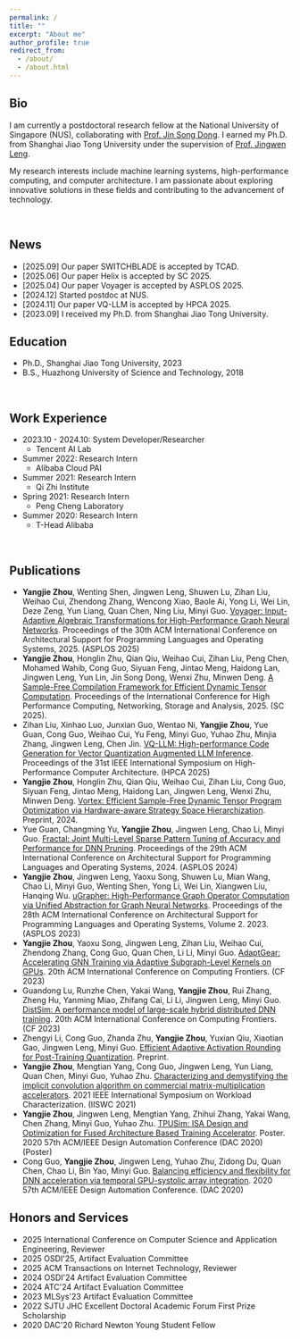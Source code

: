 ```yaml
---
permalink: /
title: ""
excerpt: "About me"
author_profile: true
redirect_from: 
  - /about/
  - /about.html
---
```

<!-- Bio  
====== -->
<!-- I'm a final-year Ph.D. student at Shanghai Jiao Tong University, Dept. of Computer Science and Engineering. My tutor is Prof. Jingwen Leng, and I mainly research on ML system, high-performance computing and computer architecture. -->
<!-- I an AI system developer/researcher in PAI team of Tencent. I received the Ph.D. degree from Shanghai Jiao Tong University. My supervisor is Prof. Jingwen Leng.

My search interests include ML system, high-performance computing and computer architecture. -->

<!-- I am an ML system developer and researcher, currently working as a part of the AI Lab at Tencent. I earned my Ph.D. degree from Shanghai Jiao Tong University under the guidance of Prof. Jingwen Leng.-->
## Bio

I am currently a postdoctoral research fellow at the National University of Singapore (NUS), collaborating with [Prof. Jin Song Dong](https://www.comp.nus.edu.sg/~dongjs/). I earned my Ph.D. from Shanghai Jiao Tong University under the supervision of [Prof. Jingwen Leng](https://www.cs.sjtu.edu.cn/~leng-jw/).

My research interests include machine learning systems, high-performance computing, and computer architecture. I am passionate about exploring innovative solutions in these fields and contributing to the advancement of technology.

<br>

<!-- ~~I am looking for a full-time job, please feel free to reach out to me.~~ -->

## News
- [2025.09] Our paper SWITCHBLADE is accepted by TCAD.
- [2025.06] Our paper Helix is accepted by SC 2025.
- [2025.04] Our paper Voyager is accepted by ASPLOS 2025.
- [2024.12] Started postdoc at NUS.
- [2024.11] Our paper VQ-LLM is accepted by HPCA 2025.
- [2023.09] I received my Ph.D. from Shanghai Jiao Tong University.

<!-- Education
====== -->

## Education

- Ph.D., Shanghai Jiao Tong University, 2023  
- B.S., Huazhong University of Science and Technology, 2018

<br>

<!-- Work Experience
=============== -->

## Work Experience

- 2023.10 - 2024.10: System Developer/Researcher 
  - Tencent AI Lab
- Summer 2022: Research Intern
  - Alibaba Cloud PAI
- Summer 2021: Research Intern
  - Qi Zhi Institute
- Spring 2021: Research Intern
  - Peng Cheng Laboratory
- Summer 2020: Research Intern
  - T-Head Alibaba
  
<!-- Publications
====== -->

<br>

## Publications
- **Yangjie Zhou**, Wenting Shen, Jingwen Leng, Shuwen Lu, Zihan Liu, Weihao Cui, Zhendong Zhang, Wencong Xiao, Baole Ai, Yong Li, Wei Lin, Deze Zeng, Yun Liang, Quan Chen, Ning Liu, Minyi Guo. [Voyager: Input-Adaptive Algebraic Transformations for High-Performance Graph Neural Networks](#). Proceedings of the 30th ACM International Conference on Architectural Support for Programming Languages and Operating Systems, 2025. (ASPLOS 2025)
- **Yangjie Zhou**, Honglin Zhu, Qian Qiu, Weihao Cui, Zihan Liu, Peng Chen, Mohamed Wahib, Cong Guo, Siyuan Feng, Jintao Meng, Haidong Lan, Jingwen Leng, Yun Lin, Jin Song Dong, Wenxi Zhu, Minwen Deng. [A Sample-Free Compilation Framework for Efficient Dynamic Tensor Computation](#). Proceedings of the International Conference for High Performance Computing, Networking, Storage and Analysis, 2025. (SC 2025).
- Zihan Liu, Xinhao Luo, Junxian Guo, Wentao Ni, **Yangjie Zhou**, Yue Guan, Cong Guo, Weihao Cui, Yu Feng, Minyi Guo, Yuhao Zhu, Minjia Zhang, Jingwen Leng, Chen Jin. [VQ-LLM: High-performance Code Generation for Vector Quantization Augmented LLM Inference](#). Proceedings of the 31st IEEE International Symposium on High-Performance Computer Architecture. (HPCA 2025)
- **Yangjie Zhou**, Honglin Zhu, Qian Qiu, Weihao Cui, Zihan Liu, Cong Guo, Siyuan Feng, Jintao Meng, Haidong Lan, Jingwen Leng, Wenxi Zhu, Minwen Deng. [Vortex: Efficient Sample-Free Dynamic Tensor Program Optimization via Hardware-aware Strategy Space Hierarchization](https://arxiv.org/abs/2409.01075). Preprint, 2024.
- Yue Guan, Changming Yu, **Yangjie Zhou**, Jingwen Leng, Chao Li, Minyi Guo. [Fractal: Joint Multi-Level Sparse Pattern Tuning of Accuracy and Performance for DNN Pruning](#). Proceedings of the 29th ACM International Conference on Architectural Support for Programming Languages and Operating Systems, 2024. (ASPLOS 2024)
- **Yangjie Zhou**, Jingwen Leng, Yaoxu Song, Shuwen Lu, Mian Wang, Chao Li, Minyi Guo, Wenting Shen, Yong Li, Wei Lin, Xiangwen Liu, Hanqing Wu. [uGrapher: High-Performance Graph Operator Computation via Unified Abstraction for Graph Neural Networks](https://dl.acm.org/doi/10.1145/3575693.3575723). Proceedings of the 28th ACM International Conference on Architectural Support for Programming Languages and Operating Systems, Volume 2. 2023. (ASPLOS 2023)
- **Yangjie Zhou**, Yaoxu Song, Jingwen Leng, Zihan Liu, Weihao Cui, Zhendong Zhang, Cong Guo, Quan Chen, Li Li, Minyi Guo. [AdaptGear: Accelerating GNN Training via Adaptive Subgraph-Level Kernels on GPUs](https://dl.acm.org/doi/abs/10.1145/3587135.3592199). 20th ACM International Conference on Computing Frontiers. (CF 2023)
- Guandong Lu, Runzhe Chen, Yakai Wang, **Yangjie Zhou**, Rui Zhang, Zheng Hu, Yanming Miao, Zhifang Cai, Li Li, Jingwen Leng, Minyi Guo. [DistSim: A performance model of large-scale hybrid distributed DNN training](https://dl.acm.org/doi/abs/10.1145/3587135.3592200). 20th ACM International Conference on Computing Frontiers. (CF 2023)
- Zhengyi Li, Cong Guo, Zhanda Zhu, **Yangjie Zhou**, Yuxian Qiu, Xiaotian Gao, Jingwen Leng, Minyi Guo. [Efficient Adaptive Activation Rounding for Post-Training Quantization](https://arxiv.org/pdf/2208.11945). Preprint.
- **Yangjie Zhou**, Mengtian Yang, Cong Guo, Jingwen Leng, Yun Liang, Quan Chen, Minyi Guo, Yuhao Zhu. [Characterizing and demystifying the implicit convolution algorithm on commercial matrix-multiplication accelerators](https://arxiv.org/abs/2110.03901). 2021 IEEE International Symposium on Workload Characterization. (IISWC 2021)
- **Yangjie Zhou**, Jingwen Leng, Mengtian Yang, Zhihui Zhang, Yakai Wang, Chen Zhang, Minyi Guo, Yuhao Zhu. [TPUSim: ISA Design and Optimization for Fused Architecture Based Training Accelerator](https://www.facebook.com/groups/543081893039790/). Poster. 2020 57th ACM/IEEE Design Automation Conference (DAC 2020)(Poster)
- Cong Guo, **Yangjie Zhou**, Jingwen Leng, Yuhao Zhu, Zidong Du, Quan Chen, Chao Li, Bin Yao, Minyi Guo. [Balancing efficiency and flexibility for DNN acceleration via temporal GPU-systolic array integration](https://arxiv.org/abs/2002.08326). 2020 57th ACM/IEEE Design Automation Conference. (DAC 2020)

<!-- Honors and Services
==================== -->

## Honors and Services
- 2025 International Conference on Computer Science and Application Engineering, Reviewer
- 2025 OSDI'25, Artifact Evaluation Committee
- 2025 ACM Transactions on Internet Technology, Reviewer
- 2024 OSDI'24 Artifact Evaluation Committee 
- 2024 ATC'24 Artifact Evaluation Committee 
- 2023 MLSys'23 Artifact Evaluation Committee 
- 2022 SJTU JHC Excellent Doctoral Academic Forum First Prize Scholarship
- 2020 DAC'20 Richard Newton Young Student Fellow


<!-- This is the front page of a website that is powered by the [academicpages template](https://github.com/academicpages/academicpages.github.io) and hosted on GitHub pages. [GitHub pages](https://pages.github.com) is a free service in which websites are built and hosted from code and data stored in a GitHub repository, automatically updating when a new commit is made to the respository. This template was forked from the [Minimal Mistakes Jekyll Theme](https://mmistakes.github.io/minimal-mistakes/) created by Michael Rose, and then extended to support the kinds of content that academics have: publications, talks, teaching, a portfolio, blog posts, and a dynamically-generated CV. You can fork [this repository](https://github.com/academicpages/academicpages.github.io) right now, modify the configuration and markdown files, add your own PDFs and other content, and have your own site for free, with no ads! An older version of this template powers my own personal website at [stuartgeiger.com](http://stuartgeiger.com), which uses [this Github repository](https://github.com/staeiou/staeiou.github.io). -->

<!-- A data-driven personal website
======
Like many other Jekyll-based GitHub Pages templates, academicpages makes you separate the website's content from its form. The content & metadata of your website are in structured markdown files, while various other files constitute the theme, specifying how to transform that content & metadata into HTML pages. You keep these various markdown (.md), YAML (.yml), HTML, and CSS files in a public GitHub repository. Each time you commit and push an update to the repository, the [GitHub pages](https://pages.github.com/) service creates static HTML pages based on these files, which are hosted on GitHub's servers free of charge.

Many of the features of dynamic content management systems (like Wordpress) can be achieved in this fashion, using a fraction of the computational resources and with far less vulnerability to hacking and DDoSing. You can also modify the theme to your heart's content without touching the content of your site. If you get to a point where you've broken something in Jekyll/HTML/CSS beyond repair, your markdown files describing your talks, publications, etc. are safe. You can rollback the changes or even delete the repository and start over -- just be sure to save the markdown files! Finally, you can also write scripts that process the structured data on the site, such as [this one](https://github.com/academicpages/academicpages.github.io/blob/master/talkmap.ipynb) that analyzes metadata in pages about talks to display [a map of every location you've given a talk](https://academicpages.github.io/talkmap.html).

Getting started
======
1. Register a GitHub account if you don't have one and confirm your e-mail (required!)
2. Fork [this repository](https://github.com/academicpages/academicpages.github.io) by clicking the "fork" button in the top right. 
3. Go to the repository's settings (rightmost item in the tabs that start with "Code", should be below "Unwatch"). Rename the repository "[your GitHub username].github.io", which will also be your website's URL.
4. Set site-wide configuration and create content & metadata (see below -- also see [this set of diffs](http://archive.is/3TPas) showing what files were changed to set up [an example site](https://getorg-testacct.github.io) for a user with the username "getorg-testacct")
5. Upload any files (like PDFs, .zip files, etc.) to the files/ directory. They will appear at https://[your GitHub username].github.io/files/example.pdf.  
6. Check status by going to the repository settings, in the "GitHub pages" section

Site-wide configuration
------
The main configuration file for the site is in the base directory in [_config.yml](https://github.com/academicpages/academicpages.github.io/blob/master/_config.yml), which defines the content in the sidebars and other site-wide features. You will need to replace the default variables with ones about yourself and your site's github repository. The configuration file for the top menu is in [_data/navigation.yml](https://github.com/academicpages/academicpages.github.io/blob/master/_data/navigation.yml). For example, if you don't have a portfolio or blog posts, you can remove those items from that navigation.yml file to remove them from the header. 

Create content & metadata
------
For site content, there is one markdown file for each type of content, which are stored in directories like _publications, _talks, _posts, _teaching, or _pages. For example, each talk is a markdown file in the [_talks directory](https://github.com/academicpages/academicpages.github.io/tree/master/_talks). At the top of each markdown file is structured data in YAML about the talk, which the theme will parse to do lots of cool stuff. The same structured data about a talk is used to generate the list of talks on the [Talks page](https://academicpages.github.io/talks), each [individual page](https://academicpages.github.io/talks/2012-03-01-talk-1) for specific talks, the talks section for the [CV page](https://academicpages.github.io/cv), and the [map of places you've given a talk](https://academicpages.github.io/talkmap.html) (if you run this [python file](https://github.com/academicpages/academicpages.github.io/blob/master/talkmap.py) or [Jupyter notebook](https://github.com/academicpages/academicpages.github.io/blob/master/talkmap.ipynb), which creates the HTML for the map based on the contents of the _talks directory).

**Markdown generator**

I have also created [a set of Jupyter notebooks](https://github.com/academicpages/academicpages.github.io/tree/master/markdown_generator
) that converts a CSV containing structured data about talks or presentations into individual markdown files that will be properly formatted for the academicpages template. The sample CSVs in that directory are the ones I used to create my own personal website at stuartgeiger.com. My usual workflow is that I keep a spreadsheet of my publications and talks, then run the code in these notebooks to generate the markdown files, then commit and push them to the GitHub repository.

How to edit your site's GitHub repository
------
Many people use a git client to create files on their local computer and then push them to GitHub's servers. If you are not familiar with git, you can directly edit these configuration and markdown files directly in the github.com interface. Navigate to a file (like [this one](https://github.com/academicpages/academicpages.github.io/blob/master/_talks/2012-03-01-talk-1.md) and click the pencil icon in the top right of the content preview (to the right of the "Raw | Blame | History" buttons). You can delete a file by clicking the trashcan icon to the right of the pencil icon. You can also create new files or upload files by navigating to a directory and clicking the "Create new file" or "Upload files" buttons. 

Example: editing a markdown file for a talk
![Editing a markdown file for a talk](/images/editing-talk.png)

For more info
------
More info about configuring academicpages can be found in [the guide](https://academicpages.github.io/markdown/). The [guides for the Minimal Mistakes theme](https://mmistakes.github.io/minimal-mistakes/docs/configuration/) (which this theme was forked from) might also be helpful. -->
